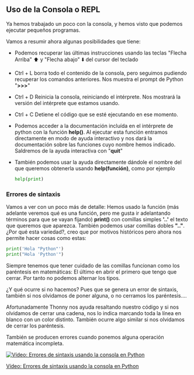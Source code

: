## Uso de la Consola o REPL

Ya hemos trabajado un poco con la consola, y hemos visto que podemos ejecutar pequeños programas. 

Vamos a resumir ahora algunas posibilidades que tiene:

* Podemos recuperar las últimas instrucciones usando las teclas "Flecha Arriba" ⬆️ y "Flecha abajo" ⬇️ del cursor del teclado

* Ctrl + L borra todo el contenido de la consola, pero seguimos pudiendo recuperar los comandos anteriores. Nos muestra el prompt de Python "**>>>**" 

* Ctrl + D Reinicia la consola, reiniciando el intérprete. Nos mostrará la versión del intérprete que estamos usando. 

* Ctrl + C Detiene el código que se esté ejecutando en ese momento.

* Podemos acceder a la documentación incluída en el intérprete de python con la función **help()**. Al ejecutar esta función entramos directamente en modo de ayuda interactivo y nos dará la documentación sobre las funciones cuyo nombre hemos indicado. Saldremos de la ayuda interactiva con "**quit**"

* También podemos usar la ayuda directamente dándole el nombre del que queremos obtenerla usando **help(función)**, como por ejemplo

    ```python
    help(print)
    ```

### Errores de sintaxis

Vamos a ver con un poco más de detalle: Hemos usado la función (más adelante veremos qué es una función, pero me gusta ir adelantando términos para que se vayan fijando) **print()** con  comillas simples **'..'**  el texto que queremos que aparezca. También podemos usar comillas dobles **".."**.  ¿Por qué esta variedad?, creo que por motivos históricos pero ahora nos permite hacer cosas como estas:

```python
print('Hola "Python"')
print("Hola 'Python'")
```

Siempre tenemos que tener cuidado de las comillas funcionan como los paréntesis en matemáticas: El último en abrir el primero que tengo que cerrar. Por tanto no podemos alternar los tipos.

¿Y qué ocurre si no hacemos? Pues que se genera un error de sintaxis, también si nos olvidamos de poner alguna, o no cerramos los paréntesis....

Afortunadamente Thonny nos ayuda resaltando nuestro código y si nos olvidamos de cerrar una cadena, nos lo indica marcando toda la línea en blanco con un color distinto. También ocurre algo similar si nos olvidamos de cerrar los paréntesis.

También se producen errores cuando ponemos alguna operación matemática incompleta.

[![Vídeo: Errores de sintaxis usando la consola en Python](https://img.youtube.com/vi/BE2PWARdtYs/0.jpg)](https://drive.google.com/file/d/1X43O8_Nac6XUy8GKyggYGkE8_AZAxe3b/view?usp=sharing)


[Vídeo: Errores de sintaxis usando la consola en Python](https://drive.google.com/file/d/1X43O8_Nac6XUy8GKyggYGkE8_AZAxe3b/view?usp=sharing)


